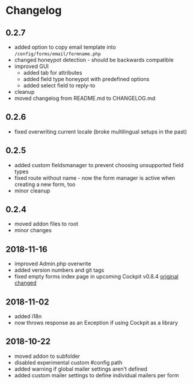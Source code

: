 # Changelog

## 0.2.7

* added option to copy email template into `/config/forms/email/formname.php`
* changed honeypot detection - should be backwards compatible
* improved GUI
  * added tab for attributes
  * added field type honeypot with predefined options
  * added select field to reply-to
* cleanup
* moved changelog from README.md to CHANGELOG.md

## 0.2.6

* fixed overwriting current locale (broke multilingual setups in the past)

## 0.2.5

* added custom fieldsmanager to prevent choosing unsupported field types
* fixed route without name - now the form manager is active when creating a new form, too
* minor cleanup

## 0.2.4

* moved addon files to root
* minor changes

## 2018-11-16

* improved Admin.php overwrite
* added version numbers and git tags
* fixed empty forms index page in upcoming Cockpit v0.8.4 [original changed](https://github.com/agentejo/cockpit/commit/fd3dbe69247f62db033fa7eeae69c5c098e29e44#diff-043b1f3bccf6ef55f3cda2918e79daae)

## 2018-11-02

* added i18n
* now throws response as an Exception if using Cockpit as a library

## 2018-10-22

* moved addon to subfolder
* disabled experimental custom #config path
* added warning if global mailer settings aren't defined
* added custom mailer settings to define individual mailers per form
